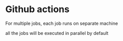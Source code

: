 # Github actions

For multiple jobs, each job runs on separate machine

all the jobs will be executed in parallel by default
